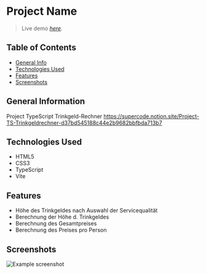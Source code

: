 # Project Name
> Live demo [_here_](https://www.example.com).

## Table of Contents
* [General Info](#general-information)
* [Technologies Used](#technologies-used)
* [Features](#features)
* [Screenshots](#screenshots)


## General Information
Project TypeScript Trinkgeld-Rechner
https://supercode.notion.site/Project-TS-Trinkgeldrechner-d37bd545188c44e2b9682bbfbda713b7



## Technologies Used
- HTML5
- CSS3
- TypeScript
- Vite


## Features
- Höhe des Trinkgeldes nach Auswahl der Servicequalität
- Berechnung der Höhe d. Trinkgeldes
- Berechnung des Gesamtpreises
- Berechnung des Preises pro Person


## Screenshots
![Example screenshot](.src/img/flowchart.png)



